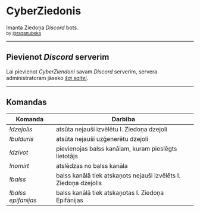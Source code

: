 # <strong>CyberZiedonis</strong>

Imanta Ziedoņa <em>Discord</em> bots.
<br>
<small>by [@raganubeka](https://twitter.com/raganubeka "@raganubeka")</small>

---

## Pievienot  <em>Discord</em> serverim

 Lai pievienot <em>CyberZiendoni</em> savam <em>Discord</em> serverim, servera administratoram jāseko <em>[šai saitei](https://discord.com/api/oauth2/authorize?client_id=951430409672097802&permissions=412320385088&scope=bot "pievienot botu")</em>.

---

## Komandas

Komanda    | Darbība 
---------- | --------
<em>!dzejolis</em>  | atsūta nejauši izvēlētu I. Ziedoņa dzejoli
<em>!bulduris</em>  | atsūta nejauši uzģenerētu dzejoli
<em>!dzivot</em>    | pievienojas balss kanālam, kuram pieslēgts lietotājs
<em>!nomirt</em>    | atslēdzas no balss kanāla
<em>!balss</em>     | balss kanālā tiek atskaņots nejauši izvēlēts I. Ziedoņa dzejolis
<em>!balss epifanijas</em>     | balss kanālā tiek atskaņotas I. Ziedoņa Epifānijas